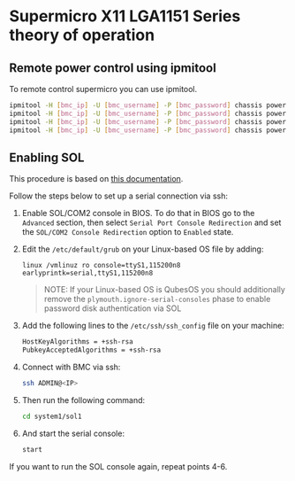 # Supermicro X11 LGA1151 Series theory of operation

## Remote power control using ipmitool

To remote control supermicro you can use ipmitool.

```bash
ipmitool -H [bmc_ip] -U [bmc_username] -P [bmc_password] chassis power off
ipmitool -H [bmc_ip] -U [bmc_username] -P [bmc_password] chassis power on
ipmitool -H [bmc_ip] -U [bmc_username] -P [bmc_password] chassis power cycle
ipmitool -H [bmc_ip] -U [bmc_username] -P [bmc_password] chassis power reset
```

## Enabling SOL

This procedure is based on
[this documentation](https://www.fmad.io/blog/supermicro-serial-kvm).

Follow the steps below to set up a serial connection via ssh:

1. Enable SOL/COM2 console in BIOS. To do that in BIOS go to the `Advanced`
   section, then select `Serial Port Console Redirection` and set the
   `SOL/COM2 Console Redirection` option to `Enabled` state.

1. Edit the `/etc/default/grub` on your Linux-based OS file by adding:

    ```text
    linux /vmlinuz ro console=ttyS1,115200n8 earlyprintk=serial,ttyS1,115200n8
    ```

    > NOTE: If your Linux-based OS is QubesOS you should additionally remove the
      `plymouth.ignore-serial-consoles` phase to enable password disk
      authentication via SOL

1. Add the following lines to the `/etc/ssh/ssh_config` file on your machine:

    ```bash
    HostKeyAlgorithms = +ssh-rsa
    PubkeyAcceptedAlgorithms = +ssh-rsa
    ```

1. Connect with BMC via ssh:

    ```bash
    ssh ADMIN@<IP>
    ```

1. Then run the following command:

    ```bash
    cd system1/sol1
    ```

1. And start the serial console:

    ```bash
    start
    ```

If you want to run the SOL console again, repeat points 4-6.

